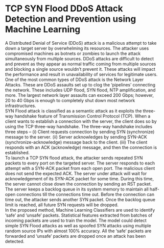 # TCP SYN Flood DDoS Attack Detection and Prevention using Machine Learning
A Distributed Denial of Service (DDoS) attack is a malicious attempt to take down a target server by overwhelming its resources. The attacker uses compromised machines as botnets or zombies to launch the attack simultaneously from multiple sources. DDoS attacks are difficult to detect and prevent as they appear as normal traffic coming from multiple sources and blocking a single source wouldn’t prevent it. These attacks will impact the performance and result in unavailability of services for legitimate users.<br />
One of the most common types of DDoS attack is the Network Layer Attacks. These are DDoS assaults set up to clog the ‘pipelines’ connecting the network. These includes UDP flood, SYN flood, NTP amplification, and more. The largest network layer assaults can exceed 200 Gbps; however, 20 to 40 Gbps is enough to completely shut down most network infrastructures.<br />
SYN Flood attack is classified as a semantic attack as it exploits the three-way handshake feature of Transmission Control Protocol (TCP).  When a client wants to establish a connection with the server, the client does so by using the TCP three-way handshake. The three-way handshake includes three steps – (i) Client requests connection by sending SYN (synchronize) message to the server. (ii) Server acknowledges by sending SYN-ACK (synchronize-acknowledge) message back to the client. (iii) The client responds with an ACK (acknowledge) message, and then the connection is established.<br />
To launch a TCP SYN flood attack, the attacker sends repeated SYN packets to every port on the targeted server. The server responds to each attempt with a SYN-ACK packet from each open port. The malicious client does not send the expected ACK. The server under attack will wait for acknowledgement of its SYN-ACK packet for some time. During this time, the server cannot close down the connection by sending an RST packet. The server keeps a backlog queue in its system memory to maintain all half-open connections till the connections time out. Before the connection can time out, the attacker sends another SYN packet. Once the backlog queue limit is reached, all future SYN requests will be dropped.<br />
In the proposed method, Machine Learning Classifiers are used to identify ‘safe’ and ‘unsafe’ packets. Statistical features extracted from batches of incoming packets are used to train the model. The model could detect simple SYN Flood attacks as well as spoofed SYN attacks using multiple random source IPs with almost 100% accuracy. All the ‘safe’ packets are forwarded and ‘unsafe’ packets are dropped once an attack has been detected.

